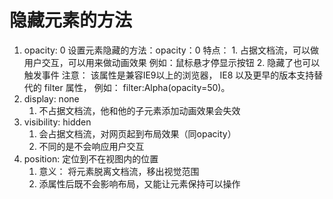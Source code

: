 # 隐藏元素的方法
1. opacity: 0 
  设置元素隐藏的方法：opacity：0
        特点： 1. 占据文档流，可以做用户交互，可以用来做动画效果
                  例如：鼠标悬才停显示按钮
              2. 隐藏了也可以触发事件
        注意：
          该属性是兼容IE9以上的浏览器，
          IE8 以及更早的版本支持替代的 filter 属性，
          例如： filter:Alpha(opacity=50)。
2. display: none
   1. 不占据文档流，他和他的子元素添加动画效果会失效
3. visibility: hidden
   1. 会占据文档流，对网页起到布局效果（同opacity）
   2. 不同的是不会响应用户交互
4. position: 定位到不在视图内的位置
   1. 意义： 将元素脱离文档流，移出视觉范围
   2. 添属性后既不会影响布局，又能让元素保持可以操作